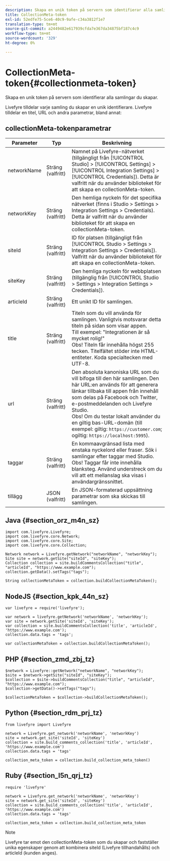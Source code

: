 ```yaml
---
description: Skapa en unik token på servern som identifierar alla samlingar du skapar.
title: CollectionMeta-token
exl-id: 52edfe75-5ce6-40c9-9afe-c34a3812f1e7
translation-type: tm+mt
source-git-commit: a2449482e617939cfda7e367da34875bf187c4c9
workflow-type: tm+mt
source-wordcount: '329'
ht-degree: 0%

---
```


# CollectionMeta-token{#collectionmeta-token}

Skapa en unik token på servern som identifierar alla samlingar du skapar.

Livefyre tilldelar varje samling du skapar en unik identifierare. Livefyre tilldelar en titel, URL och andra parametrar, bland annat:

## collectionMeta-tokenparametrar

| Parameter | Typ | Beskrivning |
|--- |--- |--- |
| networkName | Sträng (valfritt) | Namnet på Livefyre-nätverket (tillgängligt från [!UICONTROL Studio] > [!UICONTROL Settings] > [!UICONTROL Integration Settings] > [!UICONTROL Credentials]). Detta är valfritt när du använder biblioteket för att skapa en collectionMeta-token. |
| networkKey | Sträng (valfritt) | Den hemliga nyckeln för det specifika nätverket (finns i Studio > Settings > Integration Settings > Credentials). Detta är valfritt när du använder biblioteket för att skapa en collectionMeta-token. |
| siteId | Sträng (valfritt) | ID för platsen (tillgängligt från [!UICONTROL Studio > Settings > Integration Settings > Credentials]). Valfritt när du använder biblioteket för att skapa en collectionMeta-token. |
| siteKey | Sträng (valfritt) | Den hemliga nyckeln för webbplatsen (tillgänglig från [!UICONTROL Studio > Settings > Integration Settings > Credentials]). |
| articleId | Sträng (valfritt) | Ett unikt ID för samlingen. |
| title | Sträng (valfritt) | Titeln som du vill använda för samlingen. Vanligtvis motsvarar detta titeln på sidan som visar appen. <br>Till exempel: &quot;Integrationen är så mycket rolig!&quot; <br>Obs! Titeln får innehålla högst 255 tecken. Titelfältet stöder inte HTML-entiteter. Koda specialtecken med UTF-8. |
| url | Sträng (valfritt) | Den absoluta kanoniska URL som du vill bifoga till den här samlingen. Den här URL:en används för att generera länkar tillbaka till appen från innehåll som delas på Facebook och Twitter, e-postmeddelanden och Livefyre Studio. <br>Obs! Om du testar lokalt använder du en giltig bas-URL-domän (till exempel: giltig:  `https://customer.com`; ogiltig:  `https://localhost:5995`). |
| taggar | Sträng (valfritt) | En kommaavgränsad lista med enstaka nyckelord eller fraser. Sök i samlingar efter taggar med Studio.  </br>Obs! Taggar får inte innehålla blanksteg. Använd understreck om du vill att ett mellanslag ska visas i användargränssnittet. |
| tillägg | JSON (valfritt) | En JSON-formaterad uppsättning parametrar som ska skickas till samlingen. |

## Java {#section_orz_m4n_sz}

```
import com.livefyre.Livefyre; 
import com.livefyre.core.Network; 
import com.livefyre.core.Site; 
import com.livefyre.core.Collection; 
  
Network network = Livefyre.getNetwork("networkName", "networkKey"); 
Site site = network.getSite("siteId", "siteKey"); 
Collection collection = site.buildCommentsCollection("title", "articleId", "https://www.example.com"); 
collection.getData().setTags("tags"); 
  
String collectionMetaToken = collection.buildCollectionMetaToken();
```

## NodeJS {#section_kpk_44n_sz}

```
var livefyre = require('livefyre'); 
  
var network = livefyre.getNetwork('networkName', 'networkKey'); 
var site = network.getSite('siteId', 'siteKey'); 
var collection = site.buildCommentsCollection('title', 'articleId', 'https://www.example.com'); 
collection.data.tags = 'tags'; 
  
var collectionMetaToken = collection.buildCollectionMetaToken(); 
```

## PHP {#section_zmd_zbj_tz}

```
$network = Livefyre::getNetwork("networkName", "networkKey"); 
$site = $network->getSite("siteId", "siteKey"); 
$collection = $site->buildCommentsCollection("title", "articleId", "https://www.example.com"); 
$collection->getData()->setTags("tags"); 
  
$collectionMetaToken = $collection->buildCollectionMetaToken();
```

## Python {#section_rdm_prj_tz}

```
from livefyre import Livefyre 
  
network = Livefyre.get_network('networkName', 'networkKey') 
site = network.get_site('siteId', 'siteKey') 
collection = site.build_comments_collection('title', 'articleId', 'https://www.example.com') 
collection.data.tags = 'tags' 
  
collection_meta_token = collection.build_collection_meta_token()
```

## Ruby {#section_l5n_qrj_tz}

```
require 'livefyre' 
  
network = Livefyre.get_network('networkName', 'networkKey') 
site = network.get_site('siteId', 'siteKey') 
collection = site.build_comments_collection('title', 'articleId', 'https://www.example.com') 
collection.data.tags = 'tags' 
  
collection_meta_token = collection.build_collection_meta_token 
```

>[!NOTE]
>
>Livefyre tar emot den collectionMeta-token som du skapar och fastställer unika egenskaper genom att kombinera siteId (Livefyre tillhandahålls) och articleId (kunden anges).
